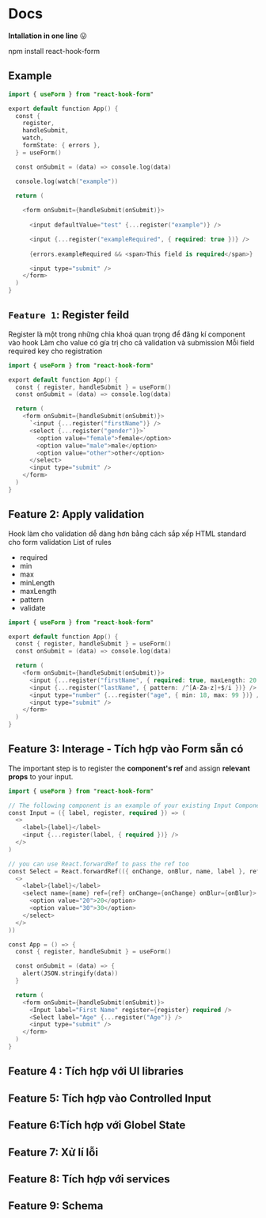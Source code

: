 # Docs
**Intallation in one line** 😛

  npm install react-hook-form

## Example 
```swift
import { useForm } from "react-hook-form"

export default function App() {
  const {
    register,
    handleSubmit,
    watch,
    formState: { errors },
  } = useForm()

  const onSubmit = (data) => console.log(data)

  console.log(watch("example"))

  return (
   
    <form onSubmit={handleSubmit(onSubmit)}>
      
      <input defaultValue="test" {...register("example")} />

      <input {...register("exampleRequired", { required: true })} />
    
      {errors.exampleRequired && <span>This field is required</span>}

      <input type="submit" />
    </form>
  )
}
```
## `Feature 1`: Register feild
Register là một trong những chìa khoá quan trọng để đăng kí component vào hook 
Làm cho value có gía trị cho cả validation và submission 
Mỗi field required key cho registration 

```swift
import { useForm } from "react-hook-form"

export default function App() {
  const { register, handleSubmit } = useForm()
  const onSubmit = (data) => console.log(data)

  return (
    <form onSubmit={handleSubmit(onSubmit)}>
      `<input {...register("firstName")} />
      <select {...register("gender")}>`
        <option value="female">female</option>
        <option value="male">male</option>
        <option value="other">other</option>
      </select>
      <input type="submit" />
    </form>
  )
}
```


## Feature 2: Apply validation 

Hook làm cho validation dễ dàng hơn bằng cách sắp xếp HTML standard cho form validation
List of rules 
- required
- min
- max
- minLength
- maxLength
- pattern
- validate

```swift
import { useForm } from "react-hook-form"

export default function App() {
  const { register, handleSubmit } = useForm()
  const onSubmit = (data) => console.log(data)

  return (
    <form onSubmit={handleSubmit(onSubmit)}>
      <input {...register("firstName", { required: true, maxLength: 20 })} />
      <input {...register("lastName", { pattern: /^[A-Za-z]+$/i })} />
      <input type="number" {...register("age", { min: 18, max: 99 })} />
      <input type="submit" />
    </form>
  )
}
```
## Feature 3: Interage - Tích hợp vào Form sẵn có

The important step is to register the **component's ref** and assign **relevant props** to your input.

```swift
import { useForm } from "react-hook-form"

// The following component is an example of your existing Input Component
const Input = ({ label, register, required }) => (
  <>
    <label>{label}</label>
    <input {...register(label, { required })} />
  </>
)

// you can use React.forwardRef to pass the ref too
const Select = React.forwardRef(({ onChange, onBlur, name, label }, ref) => (
  <>
    <label>{label}</label>
    <select name={name} ref={ref} onChange={onChange} onBlur={onBlur}>
      <option value="20">20</option>
      <option value="30">30</option>
    </select>
  </>
))

const App = () => {
  const { register, handleSubmit } = useForm()

  const onSubmit = (data) => {
    alert(JSON.stringify(data))
  }

  return (
    <form onSubmit={handleSubmit(onSubmit)}>
      <Input label="First Name" register={register} required />
      <Select label="Age" {...register("Age")} />
      <input type="submit" />
    </form>
  )
}
```


## Feature 4 : Tích hợp với UI libraries 

## Feature 5: Tích hợp vào Controlled Input

## Feature 6:Tích hợp với Globel State

## Feature 7: Xử lí lỗi

## Feature 8: Tích hợp với services 

## Feature 9: Schema


